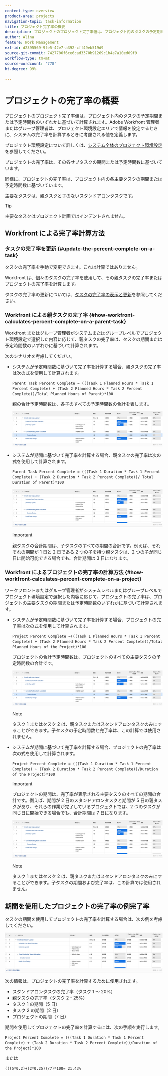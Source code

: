 ```yaml
---
content-type: overview
product-area: projects
navigation-topic: task-information
title: プロジェクト完了率の概要
description: プロジェクトのプロジェクト完了率値は、プロジェクト内のタスクの予定期間または予定時間数のいずれかに基づいて計算されます。Adobe Workfront 管理者またはグループ管理者は、プロジェクト環境設定エリアで情報を設定するときに、システムの完了率を計算するときに考慮される値を定義します。プロジェクト環境設定の詳細については、システム全体のプロジェクト環境設定の設定を参照してください。
author: Alina
feature: Work Management
exl-id: d2395569-9fe5-42e7-a392-cff49eb519d9
source-git-commit: 7427706f6ce6cad3370b91269c1b4e7a10ed09f9
workflow-type: tm+mt
source-wordcount: '778'
ht-degree: 99%

---
```


# プロジェクトの完了率の概要

<!-- Audited 01/2024 -->

プロジェクトのプロジェクト完了率値は、プロジェクト内のタスクの予定期間または予定時間数のいずれかに基づいて計算されます。Adobe Workfront 管理者またはグループ管理者は、プロジェクト環境設定エリアで情報を設定するときに、システムの完了率を計算するときに考慮される値を定義します。

プロジェクト環境設定について詳しくは、[システム全体のプロジェクト環境設定](../../../administration-and-setup/set-up-workfront/configure-system-defaults/set-project-preferences.md)を参照してください。

プロジェクトの完了率は、その各サブタスクの期間または予定時間数に基づいています。

同様に、プロジェクトの完了率は、プロジェクト内の各主要タスクの期間または予定時間数に基づいています。

主要なタスクは、親タスクと子のないスタンドアロンタスクです。

>[!TIP]
>
>主要なタスクはプロジェクト計画ではインデントされません。

## Workfront による完了率計算方法

### タスクの完了率を更新 {#update-the-percent-complete-on-a-task}

タスクの完了率を手動で変更できます。これは計算ではありません。

Workfront は、個々のタスクの完了率を使用して、その親タスクの完了率またはプロジェクトの完了率を計算します。

タスクの完了率の更新については、[タスクの完了率の表示と更新](../../../manage-work/projects/updating-work-in-a-project/view-update-percent-complete-for-tasks.md)を参照してください。

### Workfront による親タスクの完了率 {#how-workfront-calculates-percent-complete-on-a-parent-task}

Workfront またはグループ管理者がシステムまたはグループレベルでプロジェクト環境設定で選択した内容に応じて、親タスクの完了率は、タスクの期間または予定時間数のいずれかに基づいて計算されます。

次のシナリオを考慮してください。

* システムが予定時間数に基づいて完了率を計算する場合、親タスクの完了率は次の式を使用して計算されます。

  `Parent Task Percent Complete = (((Task 1 Planned Hours * Task 1 Percent Complete) + (Task 2 Planned Hours * Task 2 Percent Complete))/Total Planned Hours of Parent)*100`

  親の合計予定時間数は、各子のすべての予定時間数の合計を表します。

  ![](assets/project-with-tasks-percent-complete-planned-hours-calculation.png)

* システムが期間に基づいて完了率を計算する場合、親タスクの完了率は次の式を使用して計算されます。

  `Parent Task Percent Complete = (((Task 1 Duration * Task 1 Percent Complete) + (Task 2 Duration * Task 2 Percent Complete))/ Total Duration of Parent)*100`

  ![](assets/project-with-tasks-percent-complete-duration-calculation.png)

  >[!IMPORTANT]
  >
  >親タスクの合計期間は、子タスクのすべての期間の合計です。例えば、それぞれの期間が 1 日と 2 日である 2 つの子を持つ親タスクは、2 つの子が同じ日に開始可能できる場合でも、合計期間は 3 日になります。


### Workfront によるプロジェクトの完了率の計算方法 {#how-workfront-calculates-percent-complete-on-a-project}

ワークフロントまたはグループ管理者がシステムレベルまたはグループレベルでプロジェクト環境設定で選択した内容に応じて、プロジェクトの完了率は、プロジェクトの主要タスクの期間または予定時間数のいずれかに基づいて計算されます。

* システムが予定時間数に基づいて完了率を計算する場合、プロジェクトの完了率は次の式を使用して計算されます。

  `Project Percent Complete =(((Task 1 Planned Hours * Task 1 Percent Complete) + (Task 2 Planned Hours * Task 2 Percent Complete))/Total Planned Hours of the Project)*100`

  プロジェクトの合計予定時間数は、プロジェクトのすべての主要タスクの予定時間数の合計です。

  ![](assets/project-with-tasks-percent-complete-planned-hours-calculation.png)

  >[!NOTE]
  >
  >タスク 1 またはタスク 2 は、親タスクまたはスタンドアロンタスクのみにすることができます。子タスクの予定時間数と完了率は、この計算では使用されません。

* システムが期間に基づいて完了率を計算する場合、プロジェクトの完了率は次の式を使用して計算されます。

  `Project Percent Complete = (((Task 1 Duration * Task 1 Percent Complete) + (Task 2 Duration * Task 2 Percent Complete))/Duration of the Project)*100`

  >[!IMPORTANT]
  >
  >プロジェクトの期間は、完了率が表示される主要タスクのすべての期間の合計です。例えば、期間が 2 日のスタンドアロンタスクと期間が 5 日の親タスクがあり、それらの作業が完了しているプロジェクトでは、2 つのタスクが同じ日に開始できる場合でも、合計期間は 7 日になります。

  ![](assets/project-with-tasks-percent-complete-duration-calculation.png)

  >[!NOTE]
  >
  >タスク 1 またはタスク 2 は、親タスクまたはスタンドアロンタスクのみにすることができます。子タスクの期間および完了率は、この計算では使用されません。

## 期間を使用したプロジェクトの完了率の例完了率

タスクの期間を使用してプロジェクトの完了率を計算する場合は、次の例を考慮してください。

![](assets/project-with-tasks-percent-complete-duration-calculation.png)

次の情報は、プロジェクトの完了率を計算するために使用されます。

* スタンドアロンタスクの完了率（タスク 1 ～ 20%）
* 親タスクの完了率（タスク 2 - 25%）
* タスク 1 の期間（5 日）
* タスク 2 の期間（2 日）
* プロジェクトの期間（7 日）


期間を使用してプロジェクトの完了率を計算するには、次の手順を実行します。

`Project Percent Complete = (((Task 1 Duration * Task 1 Percent Complete) + (Task 2 Duration * Task 2 Percent Complete))/Duration of the Project)*100`

または

`(((5*0.2)+(2*0.25))/7)*100= 21.43%`


<!--drafted, this was the old example:

When using the Planned Duration of the tasks to calculate the percent complete of a project, consider the following example:

percent_complete_on_project_example.png

Only the parent task (Task 1) and the standalone task (Task 8) are used to calculate the percent complete of the project.

The secondary parents of Task 1 are used to calculate the percent complete of the main parent (Task 1).

To calculate the percent complete of the main parent (Task 1), first calculate the percent complete of its secondary parents:

Task 5 Percent Complete = ((14 * 0.75 + 12 * 0.25)/(12 + 14))*100 = 51.92%

Task 2 Percent Complete = ((5 * 0.7 + 2 * 0.5)/(5 + 2))*100 = 64.29 %

Then, to calculate the percent complete of the main parent (Task 1), use the following formula:

Task 1 Percent Complete =((56 * 0.5192 + 7 * 0.6429)/63)*100 = 53.29%

To calculate the percent complete of the project, you will need to have the following numbers ready:

Task 1 Duration (63 hours) and Percent Complete (53.29%)
Task 8 Duration (100 hours) and Percent Complete (4%)
Now, to calculate the percent complete of the project, use the following formula:

Project Percent Complete =((100 * 0.04 + 63 * 0.5329))/163)*100 = 23.05%
-->
